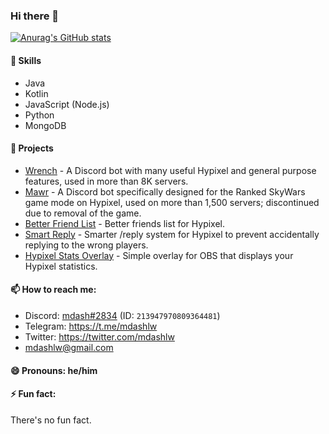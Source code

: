 ### Hi there 👋

[![Anurag's GitHub stats](https://github-readme-stats.vercel.app/api?username=mdashlw&count_private=true&show_icons=true&theme=dracula)](https://github.com/anuraghazra/github-readme-stats)

#### 🌱 Skills

* Java
* Kotlin
* JavaScript (Node.js)
* Python
* MongoDB

#### 🔭 Projects

- [Wrench](https://discord.com/api/oauth2/authorize?client_id=496937851251064843&permissions=274878295104&scope=bot%20applications.commands) - A Discord bot with many useful Hypixel and general purpose features, used in more than 8K servers.
- [Mawr](https://discord.com/api/oauth2/authorize?client_id=656166734390362112&permissions=274878295104&scope=bot%20applications.commands) - A Discord bot specifically designed for the Ranked SkyWars game mode on Hypixel, used on more than 1,500 servers; discontinued due to removal of the game.
- [Better Friend List](https://github.com/mdashlw/better-friend-list) - Better friends list for Hypixel.
- [Smart Reply](https://github.com/mdashlw/smart-reply) - Smarter /reply system for Hypixel to prevent accidentally replying to the wrong players.
- [Hypixel Stats Overlay](https://github.com/mdashlw/hypixel-stats-overlay) - Simple overlay for OBS that displays your Hypixel statistics.

#### 📫 How to reach me:

- Discord: [mdash#2834](https://discord.com/users/213947970809364481) (ID: `213947970809364481`)
- Telegram: https://t.me/mdashlw
- Twitter: https://twitter.com/mdashlw
- mdashlw@gmail.com

#### 😄 Pronouns: he/him

#### ⚡ Fun fact:

There's no fun fact.

